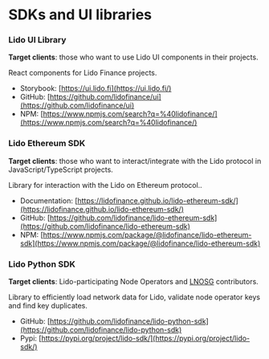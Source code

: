 # SDKs and UI libraries

<!--  -->

### Lido UI Library

**Target clients**: those who want to use Lido UI components in their projects.

React components for Lido Finance projects.

- Storybook: [https://ui.lido.fi](https://ui.lido.fi/)
- GitHub: [https://github.com/lidofinance/ui](https://github.com/lidofinance/ui)
- NPM: [https://www.npmjs.com/search?q=%40lidofinance/](https://www.npmjs.com/search?q=%40lidofinance/)

### Lido Ethereum SDK

**Target clients**: those who want to interact/integrate with the Lido protocol in JavaScript/TypeScript projects.

Library for interaction with the Lido on Ethereum protocol..

- Documentation: [https://lidofinance.github.io/lido-ethereum-sdk/](https://lidofinance.github.io/lido-ethereum-sdk/)
- GitHub: [https://github.com/lidofinance/lido-ethereum-sdk](https://github.com/lidofinance/lido-ethereum-sdk)
- NPM: [https://www.npmjs.com/package/@lidofinance/lido-ethereum-sdk](https://www.npmjs.com/package/@lidofinance/lido-ethereum-sdk)

### Lido Python SDK

**Target clients**: Lido-participating Node Operators and [LNOSG](https://lido.fi/governance#lnosg) contributors.

Library to efficiently load network data for Lido, validate node operator keys and find key duplicates.

- GitHub: [https://github.com/lidofinance/lido-python-sdk](https://github.com/lidofinance/lido-python-sdk)
- Pypi: [https://pypi.org/project/lido-sdk/](https://pypi.org/project/lido-sdk/)
